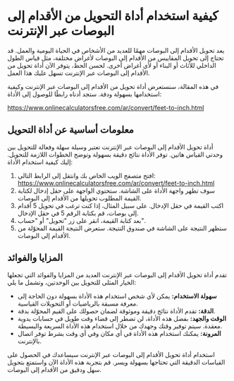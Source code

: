كيفية استخدام أداة التحويل من الأقدام إلى البوصات عبر الإنترنت
==============================================================

يعد تحويل الأقدام إلى البوصات مهمًا للعديد من الأشخاص في الحياة اليومية والعمل. قد تحتاج إلى تحويل المقاييس من الأقدام إلى البوصات لأغراض مختلفة، مثل قياس الطول الداخلي للأثاث أو البناء أو لأي أغراض أخرى. لحسن الحظ، يتوفر الآن أداة تحويل من الأقدام إلى البوصات عبر الإنترنت تسهل عليك هذا العمل.

في هذه المقالة، سنستعرض أداة تحويل من الأقدام إلى البوصات عبر الإنترنت وكيفية استخدامها بسهولة ودقة. ستجد أدناه رابطًا للوصول إلى الأداة:

<https://www.onlinecalculatorsfree.com/ar/convert/feet-to-inch.html>

معلومات أساسية عن أداة التحويل
------------------------------

أداة تحويل الأقدام إلى البوصات عبر الإنترنت تعتبر وسيلة سهلة وفعالة للتحويل بين وحدتي القياس هاتين. توفر الأداة نتائج دقيقة بسهولة وتوضح الخطوات اللازمة للتحويل. إليك كيفية استخدام الأداة:

1. افتح متصفح الويب الخاص بك وانتقل إلى الرابط التالي: <https://www.onlinecalculatorsfree.com/ar/convert/feet-to-inch.html>
2. سوف تظهر واجهة الأداة على الشاشة. ستحتوي الواجهة على حقل إدخال لكتابة القيمة المطلوب تحويلها من الأقدام إلى البوصات.
3. اكتب القيمة في حقل الإدخال. على سبيل المثال، إذا كنت ترغب في تحويل 5 أقدام إلى بوصات، قم بكتابة الرقم 5 في حقل الإدخال.
4. بعد كتابة القيمة، انقر على زر "تحويل" أو "حساب".
5. ستظهر النتيجة على الشاشة في صندوق النتيجة. ستعرض النتيجة القيمة المحوّلة من الأقدام إلى البوصات.

المزايا والفوائد
----------------

تقدم أداة تحويل الأقدام إلى البوصات عبر الإنترنت العديد من المزايا والفوائد التي تجعلها الخيار المثلى للتحويل بين الوحدتين، وتشمل ما يلي:

- **سهولة الاستخدام:** يمكن لأي شخص استخدام هذه الأداة بسهولة دون الحاجة إلى معرفة مسبقة بالرياضيات أو التحويلات القياسية.
- **الدقة:** تقدم الأداة نتائج دقيقة وموثوقة لضمان حصولك على القيم المحوّلة بدقة.
- **الوقت والجهد:** بفضل هذه الأداة، لن تضطر إلى قضاء وقت طويل في حسابات يدوية معقدة. سيتم توفير وقتك وجهدك من خلال استخدام هذه الأداة السريعة والبسيطة.
- **المرونة:** يمكنك استخدام هذه الأداة في أي مكان وفي أي وقت بشرط توفر اتصال بالإنترنت.

استخدام أداة تحويل الأقدام إلى البوصات عبر الإنترنت سيساعدك في الحصول على القياسات الدقيقة التي تحتاجها بسهولة ويسر. قم بتجربة هذه الأداة الآن واستمتع بتحويل سهل ودقيق من الأقدام إلى البوصات.